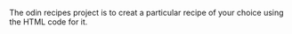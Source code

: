 The odin recipes project is to creat a particular recipe of your choice using the HTML code for it.
